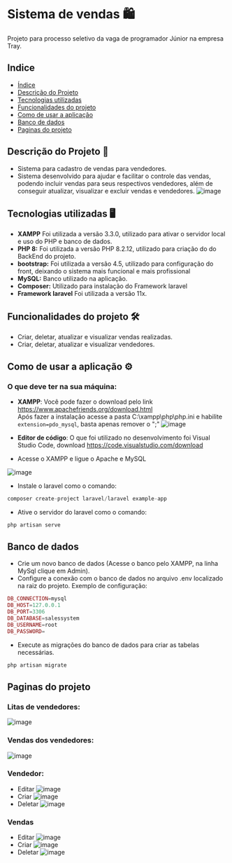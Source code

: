 # Sistema de vendas 🛍️

Projeto para processo seletivo da vaga de programador Júnior na empresa Tray.

## Indice
* [Índice](https://github.com/Antony-Chagas/salesSystem/edit/main/README.md#indice)
* [Descrição do Projeto](https://github.com/Antony-Chagas/salesSystem/blob/main/README.md#descri%C3%A7%C3%A3o-do-projeto-)
* [Tecnologias utilizadas](https://github.com/Antony-Chagas/salesSystem/blob/main/README.md#tecnologias-utilizadas-)
* [Funcionalidades do projeto](https://github.com/Antony-Chagas/salesSystem/edit/main/README.md#indice)
* [Como de usar a aplicação](https://github.com/Antony-Chagas/salesSystem/edit/main/README.md#indice)
* [Banco de dados](https://github.com/Antony-Chagas/salesSystem/edit/main/README.md#indice)
* [Paginas do projeto](https://github.com/Antony-Chagas/salesSystem/edit/main/README.md#indice)
  

## Descrição do Projeto 📰
* Sistema para cadastro de vendas para vendedores.
* Sistema desenvolvido para ajudar e facilitar o controle das vendas, podendo incluir vendas para seus respectivos vendedores, além de conseguir atualizar, visualizar e excluir vendas e vendedores.
  ![image](https://github.com/Antony-Chagas/salesSystem/assets/104728389/e7b874e8-48f2-4e88-a502-e6274d95390e)

## Tecnologias utilizadas 🖥
* **XAMPP** Foi utilizada a versão 3.3.0, utilizado para ativar o servidor local e uso do PHP e banco de dados.
* **PHP 8:** Foi utilizada a versão  PHP 8.2.12, utilizado para criação do do BackEnd do projeto.
* **bootstrap:** Foi utilizada a versão 4.5, utilizado para configuração do front, deixando o sistema mais funcional e mais profissional
* **MySQL:** Banco utilizado na aplicação.
* **Composer:** Utilizado para instalação do Framework laravel
* **Framework laravel** Foi utilizada a versão 11x.

## Funcionalidades do projeto 🛠️

* Criar, deletar, atualizar e visualizar vendas realizadas.
* Criar, deletar, atualizar e visualizar vendedores.

## Como de usar a aplicação ⚙️

### O que deve ter na sua máquina:
* **XAMPP**: Você pode fazer o download pelo link https://www.apachefriends.org/download.html <br>
  Após fazer a instalação acesse a pasta C:\xampp\php\php.ini e habilite `extension=pdo_mysql`, basta apenas remover o ";"
  ![image](https://github.com/Antony-Chagas/salesSystem/assets/104728389/ce1e5437-e1ba-49ee-9a5b-0e04e6b8351f)

* **Editor de código**: O que foi utilizado no desenvolvimento foi Visual Studio Code, download https://code.visualstudio.com/download
* Acesse o XAMPP e ligue o Apache e MySQL
  
 ![image](https://github.com/Antony-Chagas/salesSystem/assets/104728389/f5fe1b87-6776-4039-8fb7-8e9220469452)

* Instale o laravel como o comando:
~~~php
composer create-project laravel/laravel example-app
~~~ 
* Ative o servidor do laravel como o comando:
~~~php
php artisan serve
~~~
    
## Banco de dados
* Crie um novo banco de dados (Acesse o banco pelo XAMPP, na linha MySql clique em Admin).
* Configure a conexão com o banco de dados no arquivo .env localizado na raiz do projeto. Exemplo de configuração:
~~~php
DB_CONNECTION=mysql
DB_HOST=127.0.0.1
DB_PORT=3306
DB_DATABASE=salessystem
DB_USERNAME=root
DB_PASSWORD=
~~~
* Execute as migrações do banco de dados para criar as tabelas necessárias.
~~~php
php artisan migrate
~~~

## Paginas do projeto

### Litas de vendedores:
![image](https://github.com/Antony-Chagas/salesSystem/assets/104728389/8396846c-78ee-426e-9de3-e9d2d05ccbda)

### Vendas dos vendedores:
![image](https://github.com/Antony-Chagas/salesSystem/assets/104728389/29d54f65-3a8d-406f-b552-eefc2f9c5a83)

### Vendedor:
* Editar 
![image](https://github.com/Antony-Chagas/salesSystem/assets/104728389/99323925-0a2b-4ab5-ba51-94ec553ffe51)
* Criar
![image](https://github.com/Antony-Chagas/salesSystem/assets/104728389/6499ad89-b01a-4feb-9b2d-9aa19653e456)
* Deletar
![image](https://github.com/Antony-Chagas/salesSystem/assets/104728389/ff747b84-aa04-4644-a43e-6fa9e9f88569)

### Vendas
* Editar
![image](https://github.com/Antony-Chagas/salesSystem/assets/104728389/ba809475-4620-4d06-b386-7a7a84088663)
* Criar
![image](https://github.com/Antony-Chagas/salesSystem/assets/104728389/3eaf1b09-87a1-4b5b-bf5f-fdf4f4e0096a)
* Deletar
![image](https://github.com/Antony-Chagas/salesSystem/assets/104728389/9bc2be89-5422-4ef0-a4c3-32ded5b0a650)

